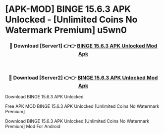 # [APK-MOD] BINGE 15.6.3 APK Unlocked - [Unlimited Coins No Watermark Premium] u5wn0



<div align="center">
<h3>🔴 Download [Server1] 👉👉 <a href="https://momento.my/?title=BINGE_15.6.3_APK_Unlocked">BINGE 15.6.3 APK Unlocked Mod Apk</a></h3><br>

<h3>🔴 Download [Server2] 👉👉 <a href="https://momento.my/?title=BINGE_15.6.3_APK_Unlocked">BINGE 15.6.3 APK Unlocked Mod Apk</a></h3>
</div>



Download BINGE 15.6.3 APK Unlocked 

Free APK MOD BINGE 15.6.3 APK Unlocked [Unlimited Coins No Watermark Premium]

Download BINGE 15.6.3 APK Unlocked [Unlimited Coins No Watermark Premium] Mod For Android
